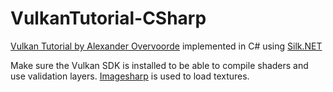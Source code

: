 # VulkanTutorial-CSharp
[Vulkan Tutorial by Alexander Overvoorde](https://vulkan-tutorial.com/) implemented in C# using [Silk.NET](https://github.com/dotnet/Silk.NET)

Make sure the Vulkan SDK is installed to be able to compile shaders and use validation layers.
[Imagesharp](https://github.com/SixLabors/ImageSharp) is used to load textures.
